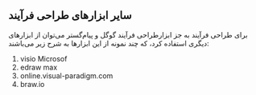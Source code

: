 ## سایر ابزارهای طراحی فرآیند

برای طراحی فرآیند به جز ابزارطراحی فرآیند گوگل و پیام‌گستر می‌توان از ابزارهای دیگری استفاده کرد، که چند نمونه از این ابزارها به شرح زیر می‌باشند:

1.	visio Microsof
2.	edraw max
3.	online.visual-paradigm.com
4.	braw.io

